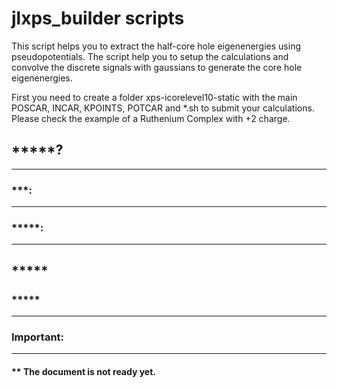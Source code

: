 # jlxps_builder scripts
This script helps you to extract the half-core hole eigenenergies using pseudopotentials. The script help you to setup the calculations and convolve the discrete signals with gaussians to generate the core hole eigenenergies.

First you need to create a folder xps-icorelevel10-static with the main POSCAR, INCAR, KPOINTS, POTCAR and *.sh to submit your calculations. Please check the example of a Ruthenium Complex with +2 charge.

## *****?

*****

### ***:

*******

### *****:

*********


## *****

### *****

****

### Important:

*****

#### ** The document is not ready yet.


